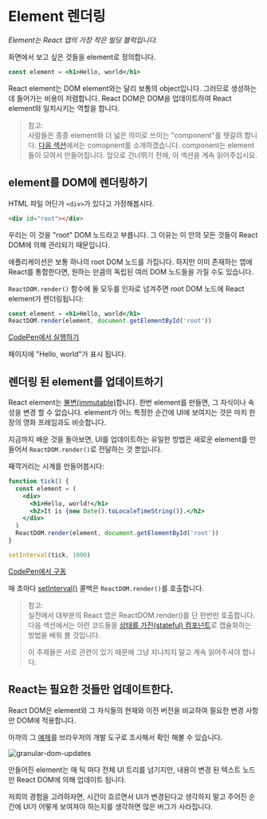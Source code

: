 # Element 렌더링

*Element는 React 앱의 가장 작은 빌딩 블럭입니다.*

화면에서 보고 싶은 것들을 element로 정의합니다.

```jsx
const element = <h1>Hello, world</h1>
```

React element는 DOM element와는 달리 보통의 object입니다. 그러므로 생성하는 데 들어가는 비용이 저렴합니다. React DOM은 DOM을 업데이트하여 React element와 일치시키는 역할을 합니다.

> 참고:<br />
사람들은 종종 element와 더 넓은 의미로 쓰이는 "component"를 헷갈려 합니다. [다음 섹션]([quick-start]-components-and-props.md)에서는 comopnent를 소개하겠습니다. component는 element들이 모여서 만들어집니다. 앞으로 건너뛰기 전에, 이 섹션을 계속 읽어주십시요.

## element를 DOM에 렌더링하기

HTML 파일 어딘가 `<div>`가 있다고 가정해봅시다.

```html
<div id="root"></div>
```

우리는 이 것을 "root" DOM 노드라고 부릅니다. 그 이유는 이 안의 모든 것들이 React DOM에 의해 관리되기 때문입니다.

애플리케이션은 보통 하나의 root DOM 노드를 가집니다. 하지만 이미 존재하는 앱에 React를 통합한다면, 원하는 만큼의 독립된 여러 DOM 노드들을 가질 수도 있습니다.

`ReactDOM.render()` 함수에 둘 모두를 인자로 넘겨주면 root DOM 노드에 React element가 렌더링됩니다:

```jsx
const element = <h1>Hello, world</h1>
ReactDOM.render(element, document.getElementById('root'))
```

[CodePen에서 실행하기](https://reactjs.org/redirect-to-codepen/rendering-elements/render-an-element)

페이지에 "Hello, world"가 표시 됩니다.

## 렌더링 된 element를 업데이트하기

React element는 [불변(immutable)](https://en.wikipedia.org/wiki/Immutable_object)합니다. 한번 element를 만들면, 그 자식이나 속성을 변경 할 수 없습니다. element가 어느 특정한 순간에 UI에 보여지는 것은 마치 한 장의 영화 프레임과도 비슷합니다.

지금까지 배운 것을 돌아보면, UI를 업데이트하는 유일한 방법은 새로운 element를 만들어서 `ReactDOM.render()`로 전달하는 것 뿐입니다.

째깍거리는 시계를 만들어봅시다:

```jsx
function tick() {
  const element = (
    <div>
      <h1>Hello, world!</h1>
      <h2>It is {new Date().toLocaleTimeString()}.</h2>
    </div>
  )
  ReactDOM.render(element, document.getElementById('root'))
}

setInterval(tick, 1000)
```

[CodePen에서 구동](https://reactjs.org/redirect-to-codepen/rendering-elements/update-rendered-element)

매 초마다 [setInterval()](https://developer.mozilla.org/en-US/docs/Web/API/WindowTimers/setInterval) 콜백은 `ReactDOM.render()`를 호출합니다.

> 참고:<br />
실전에서 대부분의 React 앱은 ReactDOM.render()를 단 한번만 호출합니다. 다음 섹션에서는 이런 코드들을 [상태를 가진(stateful) 컴포넌트]([quick-start]-state-and-lifecycle.md)로 캡슐화하는 방법을 배워 볼 것입니다.<p />
이 주제들은 서로 관련이 있기 때문에 그냥 지나치지 말고 계속 읽어주셔야 합니다.

## React는 필요한 것들만 업데이트한다.

React DOM은 element와 그 자식들의 현재와 이전 버전을 비교하여 필요한 변경 사항만 DOM에 적용합니다.

아까의 그 [예제](https://reactjs.org/redirect-to-codepen/rendering-elements/update-rendered-element)를 브라우저의 개발 도구로 조사해서 확인 해볼 수 있습니다.

![granular-dom-updates](https://reactjs.org/granular-dom-updates-c158617ed7cc0eac8f58330e49e48224.gif)

만들어진 element는 매 틱 마다 전체 UI 트리를 넘기지만, 내용이 변경 된 텍스트 노드만 React DOM에 의해 업데이트 됩니다.

저희의 경험을 고려하자면, 시간이 흐르면서 UI가 변경된다고 생각하지 말고 주어진 순간에 UI가 어떻게 보여져야 하는지를 생각하면 많은 버그가 사라집니다.
